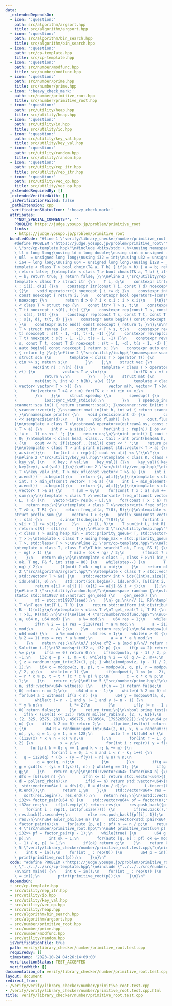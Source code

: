 ```yaml
---
data:
  _extendedDependsOn:
  - icon: ':question:'
    path: src/algorithm/argsort.hpp
    title: src/algorithm/argsort.hpp
  - icon: ':question:'
    path: src/algorithm/bin_search.hpp
    title: src/algorithm/bin_search.hpp
  - icon: ':question:'
    path: src/cp-template.hpp
    title: src/cp-template.hpp
  - icon: ':question:'
    path: src/number/modfunc.hpp
    title: src/number/modfunc.hpp
  - icon: ':question:'
    path: src/number/prime.hpp
    title: src/number/prime.hpp
  - icon: ':heavy_check_mark:'
    path: src/number/primitive_root.hpp
    title: src/number/primitive_root.hpp
  - icon: ':question:'
    path: src/utility/heap.hpp
    title: src/utility/heap.hpp
  - icon: ':question:'
    path: src/utility/io.hpp
    title: src/utility/io.hpp
  - icon: ':question:'
    path: src/utility/key_val.hpp
    title: src/utility/key_val.hpp
  - icon: ':question:'
    path: src/utility/random.hpp
    title: src/utility/random.hpp
  - icon: ':question:'
    path: src/utility/rep_itr.hpp
    title: src/utility/rep_itr.hpp
  - icon: ':question:'
    path: src/utility/vec_op.hpp
    title: src/utility/vec_op.hpp
  _extendedRequiredBy: []
  _extendedVerifiedWith: []
  _isVerificationFailed: false
  _pathExtension: cpp
  _verificationStatusIcon: ':heavy_check_mark:'
  attributes:
    '*NOT_SPECIAL_COMMENTS*': ''
    PROBLEM: https://judge.yosupo.jp/problem/primitive_root
    links:
    - https://judge.yosupo.jp/problem/primitive_root
  bundledCode: "#line 1 \"verify/library_checker/number/primitive_root.test.cpp\"\n\
    #define PROBLEM \"https://judge.yosupo.jp/problem/primitive_root\"\n\n#line 2\
    \ \"src/cp-template.hpp\"\n#include <bits/stdc++.h>\nusing namespace std;\nusing\
    \ ll = long long;\nusing ld = long double;\nusing uint = unsigned int;\nusing\
    \ ull  = unsigned long long;\nusing i32 = int;\nusing u32 = unsigned int;\nusing\
    \ i64 = long long;\nusing u64 = unsigned long long;\nusing i128 = __int128_t;\n\
    template < class T > bool chmin(T& a, T b) { if(a > b) { a = b; return true; }\
    \ return false; }\ntemplate < class T > bool chmax(T& a, T b) { if(a < b) { a\
    \ = b; return true; } return false; }\n\n#line 2 \"src/utility/rep_itr.hpp\"\n\
    template < class T > struct itr {\n    T i, d;\n    constexpr itr(const T i) noexcept\
    \ : i(i), d(1) {}\n    constexpr itr(const T i, const T d) noexcept : i(i), d(d)\
    \ {}\n    void operator++() noexcept { i += d; }\n    constexpr int operator*()\
    \ const noexcept { return i; }\n    constexpr bool operator!=(const itr x) const\
    \ noexcept {\n        return d > 0 ? i < x.i : i > x.i;\n    }\n};\n\ntemplate\
    \ < class T > struct rep {\n    const itr< T > s, t;\n    constexpr rep(const\
    \ T t) noexcept : s(0), t(t) {}\n    constexpr rep(const T s, const T t) noexcept\
    \ : s(s), t(t) {}\n    constexpr rep(const T s, const T t, const T d) noexcept\
    \ : s(s, d), t(t, d) {}\n    constexpr auto begin() const noexcept { return s;\
    \ }\n    constexpr auto end() const noexcept { return t; }\n};\n\ntemplate < class\
    \ T > struct revrep {\n    const itr < T > s, t;\n    constexpr revrep(const T\
    \ t) noexcept : s(t - 1, -1), t(-1, -1) {}\n    constexpr revrep(const T s, const\
    \ T t) noexcept : s(t - 1, -1), t(s - 1, -1) {}\n    constexpr revrep(const T\
    \ s, const T t, const T d) noexcept : s(t - 1, -d), t(s - 1, -d) {}\n    constexpr\
    \ auto begin() const noexcept { return s; }\n    constexpr auto end() const noexcept\
    \ { return t; }\n};\n#line 2 \"src/utility/io.hpp\"\nnamespace scanner {\n   \
    \ struct sca {\n        template < class T > operator T() {\n            T s;\
    \ cin >> s; return s;\n        }\n    };\n    struct vec {\n        int n;\n \
    \       vec(int n) : n(n) {}\n        template < class T > operator vector< T\
    \ >() {\n            vector< T > v(n);\n            for(T& x : v) cin >> x;\n\
    \            return v;\n        }\n    };\n    struct mat {\n        int h,w;\n\
    \        mat(int h, int w) : h(h), w(w) {}\n        template < class T > operator\
    \ vector< vector< T > >() {\n            vector m(h, vector< T >(w));\n      \
    \      for(vector< T >& v : m) for(T& x : v) cin >> x;\n            return m;\n\
    \        }\n    };\n    struct speedup {\n        speedup() {\n            cin.tie(0);\n\
    \            ios::sync_with_stdio(0);\n        }\n    } speedup_instance;\n}\n\
    scanner::sca in() { return scanner::sca(); }\nscanner::vec in(int n) { return\
    \ scanner::vec(n); }\nscanner::mat in(int h, int w) { return scanner::mat(h, w);\
    \ }\n\nnamespace printer {\n    void precision(int d) {\n        cout << fixed\
    \ << setprecision(d);\n    }\n    void flush() {\n        cout.flush();\n    }\n\
    }\n\ntemplate < class T >\nostream& operator<<(ostream& os, const std::vector<\
    \ T > a) {\n    int n = a.size();\n    for(int i : rep(n)) { os << a[i]; if(i\
    \ != n - 1) os << ' '; }\n    return os;\n}\n\nint print() { cout << '\\n'; return\
    \ 0; }\ntemplate < class head, class... tail > int print(head&& h, tail&&... t)\
    \ {\n    cout << h; if(sizeof...(tail)) cout << ' ';\n    return print(forward<tail>(t)...);\n\
    }\n\ntemplate < class T > int print_n(const std::vector< T > a) {\n    int n =\
    \ a.size();\n    for(int i : rep(n)) cout << a[i] << \"\\n\";\n    return 0;\n\
    }\n#line 2 \"src/utility/key_val.hpp\"\ntemplate < class K, class V >\nstruct\
    \ key_val {\n    K key; V val;\n    key_val() {}\n    key_val(K key, V val) :\
    \ key(key), val(val) {}\n};\n#line 2 \"src/utility/vec_op.hpp\"\ntemplate < class\
    \ T >\nkey_val< int, T > max_of(const vector< T >& a) {\n    int i = max_element(a.begin(),\
    \ a.end()) - a.begin();\n    return {i, a[i]};\n}\n\ntemplate < class T >\nkey_val<\
    \ int, T > min_of(const vector< T >& a) {\n    int i = min_element(a.begin(),\
    \ a.end()) - a.begin();\n    return {i, a[i]};\n}\n\ntemplate < class T >\nT sum_of(const\
    \ vector< T >& a) {\n    T sum = 0;\n    for(const T x : a) sum += x;\n    return\
    \ sum;\n}\n\ntemplate < class T >\nvector<int> freq_of(const vector< T >& a, T\
    \ L, T R) {\n    vector<int> res(R - L);\n    for(const T x : a) res[x - L]++;\n\
    \    return res;\n}\n\ntemplate < class T >\nvector<int> freq_of(const vector<\
    \ T >& a, T R) {\n    return freq_of(a, T(0), R);\n}\n\ntemplate < class T >\n\
    struct prefix_sum {\n    vector< T > s;\n    prefix_sum(const vector< T >& a)\
    \ : s(a) {\n        s.insert(s.begin(), T(0));\n        for(int i : rep(a.size()))\
    \ s[i + 1] += s[i];\n    }\n    // [L, R)\n    T sum(int L, int R) {\n       \
    \ return s[R] - s[L];\n    }\n};\n#line 3 \"src/utility/heap.hpp\"\n\ntemplate\
    \ < class T > using heap_min = std::priority_queue< T, std::vector< T >, std::greater<\
    \ T > >;\ntemplate < class T > using heap_max = std::priority_queue< T, std::vector<\
    \ T >, std::less< T > >;\n\n#line 21 \"src/cp-template.hpp\"\n\n#line 1 \"src/algorithm/bin_search.hpp\"\
    \ntemplate < class T, class F >\nT bin_search(T ok, T ng, F& f) {\n    while(abs(ok\
    \ - ng) > 1) {\n        T mid = (ok + ng) / 2;\n        (f(mid) ? ok : ng) = mid;\n\
    \    }\n    return ok;\n}\n\ntemplate < class T, class F >\nT bin_search_real(T\
    \ ok, T ng, F& f, int step = 80) {\n    while(step--) {\n        T mid = (ok +\
    \ ng) / 2;\n        (f(mid) ? ok : ng) = mid;\n    }\n    return ok;\n}\n#line\
    \ 2 \"src/algorithm/argsort.hpp\"\n\ntemplate < class T > std::vector< int > argsort(const\
    \ std::vector< T > &a) {\n    std::vector< int > ids((int)a.size());\n    std::iota(ids.begin(),\
    \ ids.end(), 0);\n    std::sort(ids.begin(), ids.end(), [&](int i, int j) {\n\
    \        return a[i] < a[j] || (a[i] == a[j] && i < j);\n    });\n    return ids;\n\
    }\n#line 3 \"src/utility/random.hpp\"\n\nnamespace randnum {\n\nstatic uint seed;\n\
    static std::mt19937 mt;\nstruct gen_seed {\n    gen_seed() {\n        seed = std::random_device()();\n\
    \        mt = std::mt19937(seed);\n    }\n} gs;\n\n// [L, R)\ntemplate < class\
    \ T >\nT gen_int(T L, T R) {\n    return std::uniform_int_distribution< T >(L,\
    \ R - 1)(mt);\n}\n\ntemplate < class T >\nT get_real(T L, T R) {\n    return std::uniform_real_distribution<\
    \ T >(L, R)(mt);\n}\n\n}\n#line 4 \"src/number/modfunc.hpp\"\n\nu64 modpow64(u64\
    \ a, u64 n, u64 mod) {\n    a %= mod;\n    u64 res = 1;\n    while(n > 0) {\n\
    \        if(n % 2 == 1) res = i128(res) * a % mod;\n        a = i128(a) * a %\
    \ mod;\n        n /= 2;\n    }\n    return res;\n}\n\nu64 modpow(u64 a, u64 n,\
    \ u64 mod) {\n    a %= mod;\n    u64 res = 1;\n    while(n > 0) {\n        if(n\
    \ % 2 == 1) res = res * a % mod;\n        a = a * a % mod;\n        n /= 2;\n\
    \    }\n    return res;\n}\n\n// solve x^2 = a (mod p)\n// return x\n// or No\
    \ Solution (-1)\ni32 modsqrt(i32 a, i32 p) {\n    if(p == 2) return a;\n    a\
    \ %= p;\n    if(a == 0) return 0;\n    if(modpow(a, (p - 1) / 2, p) != 1) return\
    \ -1;\n    i32 q = p - 1, m = 0; while(q % 2 == 0) q /= 2, m++;\n    i32 z; do\
    \ { z = randnum::gen_int<i32>(1, p); } while(modpow(z, (p - 1) / 2, p) != p -\
    \ 1);\n    i64 c = modpow(z, q, p), t = modpow(a, q, p), r = modpow(a, (q + 1)\
    \ / 2, p);\n    while(m > 1) {\n        if(modpow(t, 1 << (m - 2), p) != 1) r\
    \ = r * c % p, t = t * (c * c % p) % p;\n        c = c * c % p;\n        m -=\
    \ 1;\n    }\n    return r;\n}\n#line 5 \"src/number/prime.hpp\"\n\nbool miller_rabin(u64\
    \ n, std::vector<u64> witness) {\n    if(n == 1) return false;\n    if(n % 2 ==\
    \ 0) return n == 2;\n\n    u64 d = n - 1;\n    while(d % 2 == 0) d /= 2;\n   \
    \ for(u64 a : witness) if(a < n) {\n        u64 y = modpow64(a, d, n), t = d;\n\
    \        while(t != n - 1 and y != 1 and y != n - 1) {\n            y = i128(y)\
    \ * y % n;\n            t *= 2;\n        }\n        if(y != n - 1 and t % 2 ==\
    \ 0) return false;\n    }\n    return true;\n}\n\nbool prime_test(u64 n) {\n \
    \   if(n < (u64(1) << 32)) return miller_rabin(n, {2, 7, 61});\n    return miller_rabin(n,\
    \ {2, 325, 9375, 28178, 450775, 9780504, 1795265022});\n}\n\nu64 pollard_rho(u64\
    \ n) {\n    if(n % 2 == 0) return 2;\n    if(prime_test(n)) return n;\n    while(true)\
    \ {\n        u64 R = randnum::gen_int<u64>(2, n), x, y = randnum::gen_int<u64>(2,\
    \ n), ys, q = 1, g = 1, m = 128;\n        auto f = [&](u64 x) {\n            return\
    \ (i128(x) * x % n + R) % n;\n        };\n        for(int r = 1; g == 1; r *=\
    \ 2) {\n            x = y;\n            for(int i : rep(r)) y = f(y);\n      \
    \      for(int k = 0; g == 1 and k < r; k += m) {\n                ys = y;\n \
    \               for(int i = 0; i < m and i < r - k; i++) {\n                 \
    \   q = i128(q) * ((x - (y = f(y)) + n) % n) % n;\n                }\n       \
    \         g = gcd(q, n);\n            }\n        }\n        if(g == n) { do {\
    \ g = gcd((x - (ys = f(ys))), n); } while(g == 1); }\n        if(g != n) return\
    \ g;\n    }\n    return 0;\n}\n\nstd::vector<u64> factor(u64 n) {\n    function<std::vector<u64>(u64)>\
    \ dfs = [&](u64 n) {\n        if(n <= 1) return std::vector<u64>{};\n        u64\
    \ d = pollard_rho(n);\n        if(d == n) return std::vector<u64>{n};\n      \
    \  std::vector<u64> L = dfs(d), R = dfs(n / d);\n        L.insert(L.end(), R.begin(),\
    \ R.end());\n        return L;\n    };\n    std::vector<u64> res = dfs(n);\n \
    \   sort(res.begin(), res.end());\n    return res;\n}\n\nstd::vector<std::pair<u64,\
    \ i32>> factor_pair(u64 n) {\n    std::vector<u64> pf = factor(n);\n    std::vector<std::pair<u64,\
    \ i32>> res;\n    if(pf.empty()) return res;\n    res.push_back({pf[0], 1});\n\
    \    for(int i : rep(1, int(pf.size()))) {\n        if(res.back().first == pf[i])\
    \ res.back().second++;\n        else res.push_back({pf[i], 1});\n    }\n    return\
    \ res;\n}\n\nu64 euler_phi(u64 n) {\n    std::vector<std::pair<u64,i32>> pf =\
    \ factor_pair(n);\n    for(auto [p, e] : pf) n -= n / p;\n    return n;\n}\n#line\
    \ 4 \"src/number/primitive_root.hpp\"\n\nu64 primitive_root(u64 p) {\n    std::vector<std::pair<u64,\
    \ i32>> pf = factor_pair(p - 1);\n    while(true) {\n        u64 g = randnum::gen_int<u64>(1,\
    \ p);\n        int ok = 1;\n        for(auto [q, e] : pf) ok &= modpow64(g, (p\
    \ - 1) / q, p) != 1;\n        if(ok) return g;\n    }\n    return 0;\n}\n#line\
    \ 5 \"verify/library_checker/number/primitive_root.test.cpp\"\n\nint main() {\n\
    \    int Q = in();\n    for(int _ : rep(Q)) {\n        u64 p = in();\n       \
    \ print(primitive_root(p));\n    }\n}\n"
  code: "#define PROBLEM \"https://judge.yosupo.jp/problem/primitive_root\"\n\n#include\
    \ \"../../../src/cp-template.hpp\"\n#include \"../../../src/number/primitive_root.hpp\"\
    \n\nint main() {\n    int Q = in();\n    for(int _ : rep(Q)) {\n        u64 p\
    \ = in();\n        print(primitive_root(p));\n    }\n}\n"
  dependsOn:
  - src/cp-template.hpp
  - src/utility/rep_itr.hpp
  - src/utility/io.hpp
  - src/utility/key_val.hpp
  - src/utility/vec_op.hpp
  - src/utility/heap.hpp
  - src/algorithm/bin_search.hpp
  - src/algorithm/argsort.hpp
  - src/number/primitive_root.hpp
  - src/number/prime.hpp
  - src/number/modfunc.hpp
  - src/utility/random.hpp
  isVerificationFile: true
  path: verify/library_checker/number/primitive_root.test.cpp
  requiredBy: []
  timestamp: '2023-10-24 04:26:14+09:00'
  verificationStatus: TEST_ACCEPTED
  verifiedWith: []
documentation_of: verify/library_checker/number/primitive_root.test.cpp
layout: document
redirect_from:
- /verify/verify/library_checker/number/primitive_root.test.cpp
- /verify/verify/library_checker/number/primitive_root.test.cpp.html
title: verify/library_checker/number/primitive_root.test.cpp
---
```

